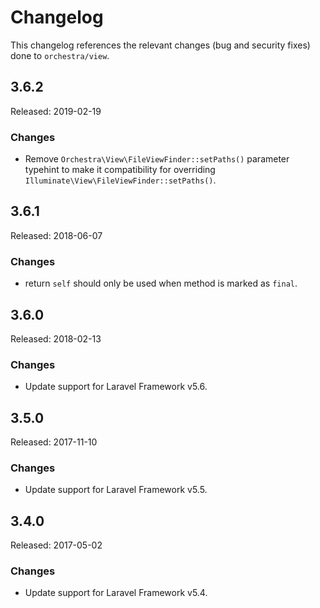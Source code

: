 # Changelog

This changelog references the relevant changes (bug and security fixes) done to `orchestra/view`.

## 3.6.2

Released: 2019-02-19

### Changes

* Remove `Orchestra\View\FileViewFinder::setPaths()` parameter typehint to make it compatibility for overriding `Illuminate\View\FileViewFinder::setPaths()`.

## 3.6.1

Released: 2018-06-07

### Changes

* return `self` should only be used when method is marked as `final`.

## 3.6.0

Released: 2018-02-13

### Changes

* Update support for Laravel Framework v5.6.

## 3.5.0

Released: 2017-11-10

### Changes

* Update support for Laravel Framework v5.5.

## 3.4.0

Released: 2017-05-02

### Changes

* Update support for Laravel Framework v5.4.
